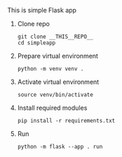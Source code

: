 This is simple Flask app

1. Clone repo
    ```
    git clone __THIS__REPO__
    cd simpleapp
    ```
1. Prepare virtual environment
    ```
    python -m venv venv .
    ```
1. Activate virtual environment
    ```
    source venv/bin/activate
    ```
1. Install required modules
    ```
    pip install -r requirements.txt
    ```
1. Run
    ```
    python -m flask --app . run
    ```